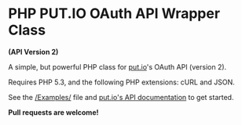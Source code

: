 PHP PUT.IO OAuth API Wrapper Class
============================
**(API Version 2)**

A simple, but powerful PHP class for [put.io](https://put.io/)'s OAuth API (version 2).

Requires PHP 5.3, and the following PHP extensions: cURL and JSON.

See the [/Examples/](https://github.com/nicoSWD/put.io-API-v2-Wrapper/tree/master/Examples) file and
[put.io's API documentation](https://put.io/service/api/server) to get started.

**Pull requests are welcome!**